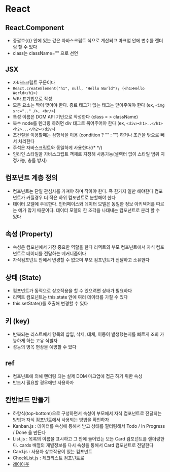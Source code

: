 # React

## React.Component

- 중괄호{()} 안에 있는 값은 자바스크립트 식으로 계산되고 마크업 안에 변수를 렌더링 할 수 있다
- class는 className="" 으로 선언

## JSX

- 자바스크립트 구문이다
- `React.createElement("h1", null, "Hello World"); (<h1>Hello World</h1>)`
- 낙타 표기법으로 작성
- 모든 요소는 짝이 맞아야 한다. 종료 태그가 없는 태그는 닫아주여야 한다 (ex, `<img src=".." />, <br/>`)
- 특성 이름은 DOM API 기반으로 작성한다 (class = > className)
- 복수 node를 렌더링 하려면 div 태그로 묶어주어야 한다 (ex, `<div><h1>..</h1><h2>...</h2></div>`)
- 조건절을 이용할때는 삼항식을 이용 (condition ? "" : "") 하거나 조건을 밖으로 빼서 처리한다
- 주석은 자바스크립트와 동일하게 사용한다(/* */)
- 인라인 스타일을 자바스크립트 객체로 지정해 사용가능(셀렉터 없이 스타일 범위 지정가능, 충돌 방지)


## 컴포넌트 계층 정의

- 컴포넌트는 단일 관심사를 가져야 하며 작아야 한다. 즉 한가지 일만 해야한다 컴포넌트가 커질경우 더 작은 하위 컴포넌트로 분할해야 한다
- 데이터 모델에 주목한다. 인터페이스와 데이터 모델은 동일한 정보 아키텍처를 따르는 예가 많기 때문이다. 데이터 모델의 한 조각을 나태내는 컴포넌트로 분리 할 수 있다

## 속성 (Property)

- 속성은 컴포넌에서 가장 중요한 역할을 한다 리엑트의 부모 컴포넌트에서 자식 컴포넌트로 데이터를 전달하는 메커니즘이다
- 자식컴포넌트 안에서 변경할 수 없으며 부모 컴포넌트가 전달하고 소유한다

## 상태 (State)

- 컴포넌트가 동적으로 상호작용을 할 수 있으려면 상태가 필요하다
- 리엑트 컴포넌트는 this.state 안에 여러 데이터를 가질 수 있다
- this.setState()를 호출해 변경할 수 있다


## 키 (key)

- 반복되는 리스트에서 항목의 삽입, 삭제, 대체, 이동이 발생했는지를 빠르게 조회 가능하게 하는 고유 식별자
- 성능의 병목 현상을 예방할 수 있다


## ref

- 컴포넌트에 의해 렌더링 되는 실제 DOM 마크업에 접근 하기 위한 속성
- 반드시 필요할 경우에만 사용하자


## 칸반보드 만들기

- 하향식(top-bottom)으로 구성하면서 속성이 부모에서 자식 컴포넌트로 전달되는 방법과 자식 컴포넌트에서 사용되는 방법을 확인하자
- Kanban.js : 데이터를 속성에 통해서 받고 상태를 필터링해서 Todo / In Progress / Done 을 만든다
- List.js : 목록의 이름을 표시하고 그 안에 들어있는 모든 Card 컴포넌트를 렌더링한다. cards 배열의 개별정보를 다시 속성을 통해서 Card 컴포넌트로 전달한다
- Card.js : 사용자 상호작용이 있는 컴포넌트
- CheckList.js : 체크리스트 컴포넌트로
- [레이아웃](http://i.imgur.com/44eJSW1.png)


